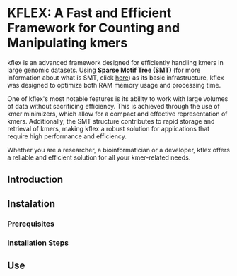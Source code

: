 # KFLEX: A Fast and Efficient Framework for Counting and Manipulating kmers
kflex is an advanced framework designed for efficiently handling kmers in large genomic datasets. Using **Sparse Motif Tree (SMT)** (for more information about what is SMT, click [here](https://github.com/jadermcg/smt)) as its basic infrastructure, kflex was designed to optimize both RAM memory usage and processing time.

One of kflex's most notable features is its ability to work with large volumes of data without sacrificing efficiency. This is achieved through the use of kmer minimizers, which allow for a compact and effective representation of kmers. Additionally, the SMT structure contributes to rapid storage and retrieval of kmers, making kflex a robust solution for applications that require high performance and efficiency.

Whether you are a researcher, a bioinformatician or a developer, kflex offers a reliable and efficient solution for all your kmer-related needs.

## Introduction

## Instalation

### Prerequisites

### Installation Steps

## Use
